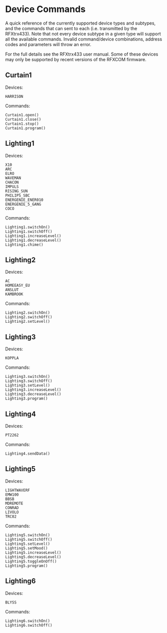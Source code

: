 Device Commands
===============

A quick reference of the currently supported device types and subtypes, and the commands that can sent to each
(i.e. transmitted by the RFXtrx433). Note that not every device subtype in a given type will support
all the available commands. Invalid command/device combinations, address codes and parameters will throw an error.

For the full details see the RFXtrx433 user manual. Some of these devices may only be supported by recent versions of
the RFXCOM firmware.

Curtain1
--------

Devices:
    
    HARRISON

Commands:

    Curtain1.open()
    Curtain1.close()
    Curtain1.stop()
    Curtain1.program()

Lighting1
---------

Devices:

    X10
    ARC
    ELRO
    WAVEMAN
    CHACON
    IMPULS
    RISING_SUN
    PHILIPS_SBC
    ENERGENIE_ENER010
    ENERGENIE_5_GANG
    COCO

Commands:

    Lighting1.switchOn()
    Lighting1.switchOff()
    Lighting1.increaseLevel()
    Lighting1.decreaseLevel()
    Lighting1.chime()
    
Lighting2
---------

Devices:

    AC
    HOMEEASY_EU
    ANSLUT
    KAMBROOK

Commands:

    Lighting2.switchOn()
    Lighting2.switchOff()
    Lighting2.setLevel()

Lighting3
---------

Devices:

    KOPPLA

Commands:

    Lighting3.switchOn()
    Lighting3.switchOff()
    Lighting3.setLevel()
    Lighting3.increaseLevel()
    Lighting3.decreaseLevel()
    Lighting3.program()
    
Lighting4
---------

Devices:

    PT2262

Commands:

    Lighting4.sendData()

Lighting5
---------

Devices:

    LIGHTWAVERF
    EMW100
    BBSB
    MDREMOTE
    CONRAD
    LIVOLO
    TRC02
    
Commands:

    Lighting5.switchOn()
    Lighting5.switchOff()
    Lighting5.setLevel()
    Lighting5.setMood()
    Lighting5.increaseLevel()
    Lighting5.decreaseLevel()
    Lighting5.toggleOnOff()
    Lighting5.program()

Lighting6
---------

Devices:

    BLYSS
    
Commands:

    Lighting6.switchOn()
    Lighting6.switchOff()

    